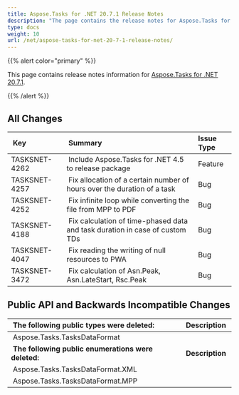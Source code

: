 ```yaml
---
title: Aspose.Tasks for .NET 20.7.1 Release Notes
description: "The page contains the release notes for Aspose.Tasks for .NET 20.7.1."
type: docs
weight: 10
url: /net/aspose-tasks-for-net-20-7-1-release-notes/
---
```


{{% alert color="primary" %}} 

This page contains release notes information for [Aspose.Tasks for .NET 20.7.1](https://downloads.aspose.com/tasks/net/new-releases/-aspose.tasks-for-.net-20.7.1/).

{{% /alert %}} 
## **All Changes**

| **Key** | **Summary** |**Issue Type**|
| :- | :- | :- |
|TASKSNET-4262 | Include Aspose.Tasks for .NET 4.5 to release package |Feature|
|TASKSNET-4257 | Fix allocation of a certain number of hours over the duration of a task |Bug |
|TASKSNET-4252 | Fix infinite loop while converting the file from MPP to PDF |Bug |
|TASKSNET-4188 | Fix calculation of time-phased data and task duration in case of custom TDs |Bug |
|TASKSNET-4047 | Fix reading the writing of null resources to PWA |Bug |
|TASKSNET-3472 | Fix calculation of Asn.Peak, Asn.LateStart, Rsc.Peak |Bug |

## **Public API and Backwards Incompatible Changes**

| **The following public types were deleted:** | **Description** |
| :- | :- |
| Aspose.Tasks.TasksDataFormat |  |
| **The following public enumerations were deleted:** | **Description** |
| Aspose.Tasks.TasksDataFormat.XML |  |
| Aspose.Tasks.TasksDataFormat.MPP | |

